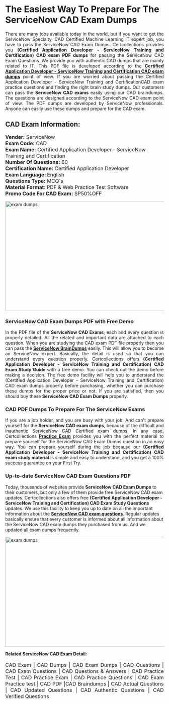 <h1>The Easiest Way To Prepare For The ServiceNow CAD Exam Dumps</h1> <p style="text-align:justify">There are many jobs available today in the world, but if you want to get the ServiceNow Specialty, CAD Certified Machine Learning IT expert job, you have to pass the ServiceNow CAD Exam Dumps. Certcollections provides you <strong>(Certified Application Developer - ServiceNow Training and Certification) CAD exam PDF dumps</strong> for passing the ServiceNow CAD Exam Questions. We provide you with authentic CAD dumps that are mainly related to IT. This PDF file is developed according to the <a href="https://www.certsofficial.com/servicenow/cad-questions"><strong>Certified Application Developer - ServiceNow Training and Certification CAD exam dumps</strong></a> point of view. If you are worried about passing the Certified Application Developer - ServiceNow Training and CertificationCAD exam practice questions and finding the right brain study dumps. Our customers can pass the <strong>ServiceNow CAD exams </strong>easily using our CAD braindumps. The questions are designed according to the ServiceNow CAD exam point of view. The PDF dumps are developed by ServiceNow professionals. Anyone can easily use these dumps and prepare for the CAD exam.</p> <h2><strong>CAD Exam Information:</strong></h2> <p><span style="font-size:16px"><strong>Vender:</strong> ServiceNow<br /> <strong>Exam Code:</strong> CAD<br /> <strong>Exam Name:</strong> Certified Application Developer - ServiceNow Training and Certification<br /> <strong>Number Of Questions:</strong> 60<br /> <strong>Certification Name:</strong> Certified Application Developer<br /> <strong>Exam Language: </strong>English<br /> <strong>Questions Type:</strong> MCQ`s<br /> <strong>Material Format: </strong>PDF & Web Practice Test Software<br /> <strong>Promo Code For CAD Exam:</strong> SP50%OFF</span></p> <p><a href="https://www.certsofficial.com/servicenow/cad-questions" rel="no-follow"><img alt="exam dumps" src="https://www.certcollections.com/uploads/content/certsofficial.jpg" style="height:350px; width:750px" /></a></p> <h3><strong>ServiceNow CAD Exam Dumps PDF with Free Demo</strong></h3> <p style="text-align:justify">In the PDF file of the <strong>ServiceNow CAD Exams</strong>, each and every question is properly detailed. All the related and important data are attached to each question. When you are studying the CAD exam PDF file properly then you can pass the <a href="https://www.certsofficial.com/servicenow-dumps"><strong>ServiceNow BrainDumps</strong></a> easily. This will allow you to become an ServiceNow expert. Basically, the detail is used so that you can understand every question properly. Certcollections offers <strong>(Certified Application Developer - ServiceNow Training and Certification) CAD Exam Study Guide</strong> with a free demo. You can check out the demo before making a decision. The free demo facility will help you to understand the (Certified Application Developer - ServiceNow Training and Certification) CAD exam dumps properly before purchasing, whether you can purchase these dumps for the proper price or not. If you are satisfied, then you should buy these <strong>ServiceNow CAD Exam Dumps</strong> properly.</p> <h3><strong>CAD PDF Dumps To Prepare For The ServiceNow Exams</strong></h3> <p style="text-align:justify">If you are a job holder, and you are busy with your job. And can't prepare yourself for the <strong>ServiceNow CAD exam dumps</strong>, because of the difficult and inauthentic ServiceNow CAD Certified exam dumps. In any case, Certcollections <strong><a href="https://www.certsofficial.com/">Practice Exam</a></strong> provides you with the perfect material to prepare yourself for the ServiceNow CAD Exam Dumps question in an easy way. You can prepare yourself during the job because our <strong>(Certified Application Developer - ServiceNow Training and Certification) CAD exam study material</strong> is simple and easy to understand, and you get a 100% success guarantee on your First Try.</p> <h3><strong>Up-to-date ServiceNow CAD Exam Questions PDF</strong></h3> <p>Today, thousands of websites provide <strong>ServiceNow CAD Exam Dumps</strong> to their customers, but only a few of them provide free ServiceNow CAD exam updates. Certcollections also offers free <strong>(Certified Application Developer - ServiceNow Training and Certification) CAD Exam Study Questions</strong> updates. We use this facility to keep you up to date on all the important information about the <a href="https://www.certsofficial.com/servicenow/cad-questions"><strong>ServiceNow CAD exam questions</strong></a>. Regular updates basically ensure that every customer is informed about all information about the ServiceNow CAD exam dumps they purchased from us. And we updated all exam dumps frequently.</p> <p><a href="https://www.certsofficial.com/servicenow/cad-questions"><img alt="exam dumps " src="https://www.certcollections.com/uploads/content/certsofficial2.jpg" style="height:350px; width:750px" /></a></p> <p style="text-align:justify"><span style="font-size:14px"><strong>Related ServiceNow CAD Exam Detail:</strong></span><br /> <br /> <span style="font-size:16px">CAD Exam | CAD Dumps | CAD Exam Dumps | CAD Questions | CAD Exam Questions | CAD Questions & Answers | CAD Practice Test | CAD Practice Exam | CAD Practice Questions | CAD Exam Practice test | CAD PDF |CAD Braindumps | CAD Actual Questions | CAD Updated Questions | CAD Authentic Questions | CAD Verified Questions</span></p>
